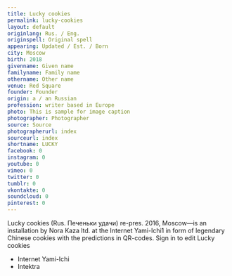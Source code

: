 ```yaml
---
title: Lucky cookies
permalink: lucky-cookies
layout: default
originlang: Rus. / Eng.
originspell: Original spell
appearing: Updated / Est. / Born
city: Moscow
birth: 2018
givenname: Given name
familyname: Family name
othername: Other name
venue: Red Square
founder: Founder
origin: a / an Russian
profession: writer based in Europe
photo: This is sample for image caption
photographer: Photographer
source: Source
photographerurl: index
sourceurl: index
shortname: LUCKY
facebook: 0
instagram: 0
youtube: 0
vimeo: 0
twitter: 0
tumblr: 0
vkontakte: 0
soundcloud: 0
pinterest: 0
---
```


Lucky cookies (Rus. Печеньки удачи) re-pres. 2016, Moscow—is an installation by Nora Kaza ltd. at the Internet Yami-Ichi1 in form of legendary Chinese cookies with the predictions in QR-codes. Sign in to edit Lucky cookies

+ Internet Yami-Ichi
+ Intektra
